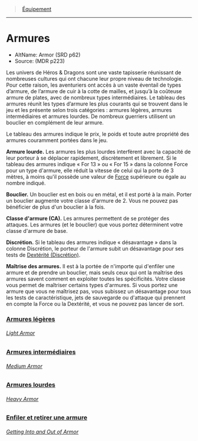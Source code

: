 ﻿---
!Items
Name: Armures
AltName: Armor (SRD p62)
Source: (MDR p223)
Id: armor_hd.md#armures
RootId: armor_hd.md
ParentLink: equipment_hd.md
ParentName: Équipement
NameLevel: 1
Attributes:
  ParentNameLink: '[Équipement](hd_equipment.md)'
  Markdown: >+
    >  <!--ParentNameLink-->[Équipement](hd_equipment.md)<!--/ParentNameLink-->


    ---



    # <!--Name-->Armures<!--/Name-->


    - AltName: <!--AltName-->Armor (SRD p62)<!--/AltName-->

    - Source: <!--Source-->(MDR p223)<!--/Source-->


    Les univers de Héros & Dragons sont une vaste tapisserie réunissant de nombreuses cultures qui ont chacune leur propre niveau de technologie. Pour cette raison, les aventuriers ont accès à un vaste éventail de types d’armure, de l’armure de cuir à la cotte de mailles, et jusqu’à la coûteuse armure de plates, avec de nombreux types intermédiaires. Le tableau des armures réunit les types d’armure les plus courants qui se trouvent dans le jeu et les présente selon trois catégories : armures légères, armures intermédiaires et armures lourdes. De nombreux guerriers utilisent un bouclier en complément de leur armure.


    Le tableau des armures indique le prix, le poids et toute autre propriété des armures couramment portées dans le jeu.


    **Armure lourde.** Les armures les plus lourdes interfèrent avec la capacité de leur porteur à se déplacer rapidement, discrètement et librement. Si le tableau des armures indique « For 13 » ou « For 15 » dans la colonne Force pour un type d'armure, elle réduit la vitesse de celui qui la porte de 3 mètres, à moins qu'il possède une valeur de [Force](hd_abilities_strength.md) supérieure ou égale au nombre indiqué.


    **Bouclier.** Un bouclier est en bois ou en métal, et il est porté à la main. Porter un bouclier augmente votre classe d'armure de 2. Vous ne pouvez pas bénéficier de plus d'un bouclier à la fois.


    **Classe d'armure (CA).** Les armures permettent de se protéger des attaques. Les armures (et le bouclier) que vous portez déterminent votre classe d'armure de base.


    **Discrétion.** Si le tableau des armures indique « désavantage » dans la colonne Discrétion, le porteur de l'armure subit un désavantage pour ses tests de [Dextérité (Discrétion)](hd_abilities_dexterity_discretion.md).


    **Maîtrise des armures.** Il est à la portée de n'importe qui d'enfiler une armure et de prendre un bouclier, mais seuls ceux qui ont la maîtrise des armures savent comment en exploiter toutes les spécificités. Votre classe vous permet de maîtriser certains types d'armures. Si vous portez une armure que vous ne maîtrisez pas, vous subissez un désavantage pour tous les tests de caractéristique, jets de sauvegarde ou d'attaque qui prennent en compte la Force ou la Dextérité, et vous ne pouvez pas lancer de sort.

  Name: Armures
  AltName: Armor (SRD p62)
  Source: (MDR p223)
AttributesDictionary: >+
  ParentNameLink: '[Équipement](hd_equipment.md)'

  Markdown: >+

    >  <!--ParentNameLink-->[Équipement](hd_equipment.md)<!--/ParentNameLink-->





    ---







    # <!--Name-->Armures<!--/Name-->





    - AltName: <!--AltName-->Armor (SRD p62)<!--/AltName-->



    - Source: <!--Source-->(MDR p223)<!--/Source-->





    Les univers de Héros & Dragons sont une vaste tapisserie réunissant de nombreuses cultures qui ont chacune leur propre niveau de technologie. Pour cette raison, les aventuriers ont accès à un vaste éventail de types d’armure, de l’armure de cuir à la cotte de mailles, et jusqu’à la coûteuse armure de plates, avec de nombreux types intermédiaires. Le tableau des armures réunit les types d’armure les plus courants qui se trouvent dans le jeu et les présente selon trois catégories : armures légères, armures intermédiaires et armures lourdes. De nombreux guerriers utilisent un bouclier en complément de leur armure.





    Le tableau des armures indique le prix, le poids et toute autre propriété des armures couramment portées dans le jeu.





    **Armure lourde.** Les armures les plus lourdes interfèrent avec la capacité de leur porteur à se déplacer rapidement, discrètement et librement. Si le tableau des armures indique « For 13 » ou « For 15 » dans la colonne Force pour un type d'armure, elle réduit la vitesse de celui qui la porte de 3 mètres, à moins qu'il possède une valeur de [Force](hd_abilities_strength.md) supérieure ou égale au nombre indiqué.





    **Bouclier.** Un bouclier est en bois ou en métal, et il est porté à la main. Porter un bouclier augmente votre classe d'armure de 2. Vous ne pouvez pas bénéficier de plus d'un bouclier à la fois.





    **Classe d'armure (CA).** Les armures permettent de se protéger des attaques. Les armures (et le bouclier) que vous portez déterminent votre classe d'armure de base.





    **Discrétion.** Si le tableau des armures indique « désavantage » dans la colonne Discrétion, le porteur de l'armure subit un désavantage pour ses tests de [Dextérité (Discrétion)](hd_abilities_dexterity_discretion.md).





    **Maîtrise des armures.** Il est à la portée de n'importe qui d'enfiler une armure et de prendre un bouclier, mais seuls ceux qui ont la maîtrise des armures savent comment en exploiter toutes les spécificités. Votre classe vous permet de maîtriser certains types d'armures. Si vous portez une armure que vous ne maîtrisez pas, vous subissez un désavantage pour tous les tests de caractéristique, jets de sauvegarde ou d'attaque qui prennent en compte la Force ou la Dextérité, et vous ne pouvez pas lancer de sort.



  Name: Armures

  AltName: Armor (SRD p62)

  Source: (MDR p223)

---
>  [Équipement](hd_equipment.md)

---


# Armures

- AltName: Armor (SRD p62)
- Source: (MDR p223)

Les univers de Héros & Dragons sont une vaste tapisserie réunissant de nombreuses cultures qui ont chacune leur propre niveau de technologie. Pour cette raison, les aventuriers ont accès à un vaste éventail de types d’armure, de l’armure de cuir à la cotte de mailles, et jusqu’à la coûteuse armure de plates, avec de nombreux types intermédiaires. Le tableau des armures réunit les types d’armure les plus courants qui se trouvent dans le jeu et les présente selon trois catégories : armures légères, armures intermédiaires et armures lourdes. De nombreux guerriers utilisent un bouclier en complément de leur armure.

Le tableau des armures indique le prix, le poids et toute autre propriété des armures couramment portées dans le jeu.

**Armure lourde.** Les armures les plus lourdes interfèrent avec la capacité de leur porteur à se déplacer rapidement, discrètement et librement. Si le tableau des armures indique « For 13 » ou « For 15 » dans la colonne Force pour un type d'armure, elle réduit la vitesse de celui qui la porte de 3 mètres, à moins qu'il possède une valeur de [Force](hd_abilities_strength.md) supérieure ou égale au nombre indiqué.

**Bouclier.** Un bouclier est en bois ou en métal, et il est porté à la main. Porter un bouclier augmente votre classe d'armure de 2. Vous ne pouvez pas bénéficier de plus d'un bouclier à la fois.

**Classe d'armure (CA).** Les armures permettent de se protéger des attaques. Les armures (et le bouclier) que vous portez déterminent votre classe d'armure de base.

**Discrétion.** Si le tableau des armures indique « désavantage » dans la colonne Discrétion, le porteur de l'armure subit un désavantage pour ses tests de [Dextérité (Discrétion)](hd_abilities_dexterity_discretion.md).

**Maîtrise des armures.** Il est à la portée de n'importe qui d'enfiler une armure et de prendre un bouclier, mais seuls ceux qui ont la maîtrise des armures savent comment en exploiter toutes les spécificités. Votre classe vous permet de maîtriser certains types d'armures. Si vous portez une armure que vous ne maîtrisez pas, vous subissez un désavantage pour tous les tests de caractéristique, jets de sauvegarde ou d'attaque qui prennent en compte la Force ou la Dextérité, et vous ne pouvez pas lancer de sort.



### [Armures légères](hd_armor_armures_legeres.md)

###### _[Light Armor](hd_armor_armures_legeres.md)_



### [Armures intermédiaires](hd_armor_armures_intermediaires.md)

###### _[Medium Armor](hd_armor_armures_intermediaires.md)_



### [Armures lourdes](hd_armor_armures_lourdes.md)

###### _[Heavy Armor](hd_armor_armures_lourdes.md)_



### [Enfiler et retirer une armure](hd_armor_enfiler_et_retirer_une_armure.md)

###### _[Getting Into and Out of Armor](hd_armor_enfiler_et_retirer_une_armure.md)_

